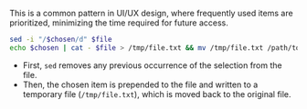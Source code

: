 This is a common pattern in UI/UX design, where frequently used items are prioritized, minimizing the time required for future access.

```sh
sed -i "/$chosen/d" $file
echo $chosen | cat - $file > /tmp/file.txt && mv /tmp/file.txt /path/to/file.txt
```

- First, `sed` removes any previous occurrence of the selection from the file.
- Then, the chosen item is prepended to the file and written to a temporary file (`/tmp/file.txt`), which is moved back to the original file.